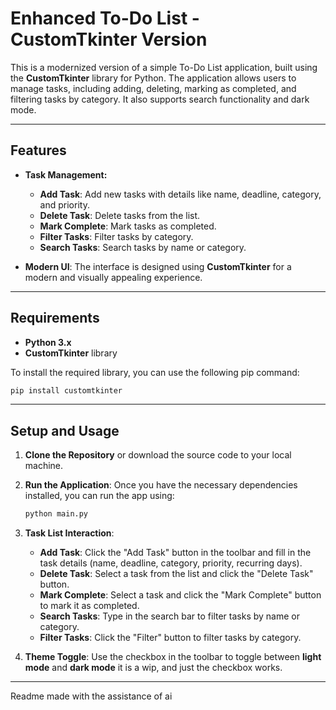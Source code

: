 # Enhanced To-Do List - CustomTkinter Version

This is a modernized version of a simple To-Do List application, built using the **CustomTkinter** library for Python. The application allows users to manage tasks, including adding, deleting, marking as completed, and filtering tasks by category. It also supports search functionality and dark mode.

---

## Features

- **Task Management:**
  - **Add Task**: Add new tasks with details like name, deadline, category, and priority.
  - **Delete Task**: Delete tasks from the list.
  - **Mark Complete**: Mark tasks as completed.
  - **Filter Tasks**: Filter tasks by category.
  - **Search Tasks**: Search tasks by name or category.

- **Modern UI**: The interface is designed using **CustomTkinter** for a modern and visually appealing experience.

---

## Requirements

- **Python 3.x**
- **CustomTkinter** library

To install the required library, you can use the following pip command:

```bash
pip install customtkinter
```

---

## Setup and Usage

1. **Clone the Repository** or download the source code to your local machine.

2. **Run the Application**: Once you have the necessary dependencies installed, you can run the app using:

   ```bash
   python main.py
   ```

3. **Task List Interaction**: 
   - **Add Task**: Click the "Add Task" button in the toolbar and fill in the task details (name, deadline, category, priority, recurring days).
   - **Delete Task**: Select a task from the list and click the "Delete Task" button.
   - **Mark Complete**: Select a task and click the "Mark Complete" button to mark it as completed.
   - **Search Tasks**: Type in the search bar to filter tasks by name or category.
   - **Filter Tasks**: Click the "Filter" button to filter tasks by category.

4. **Theme Toggle**: Use the checkbox in the toolbar to toggle between **light mode** and **dark mode** it is a wip, and just the checkbox works.

---
Readme made with the assistance of ai

